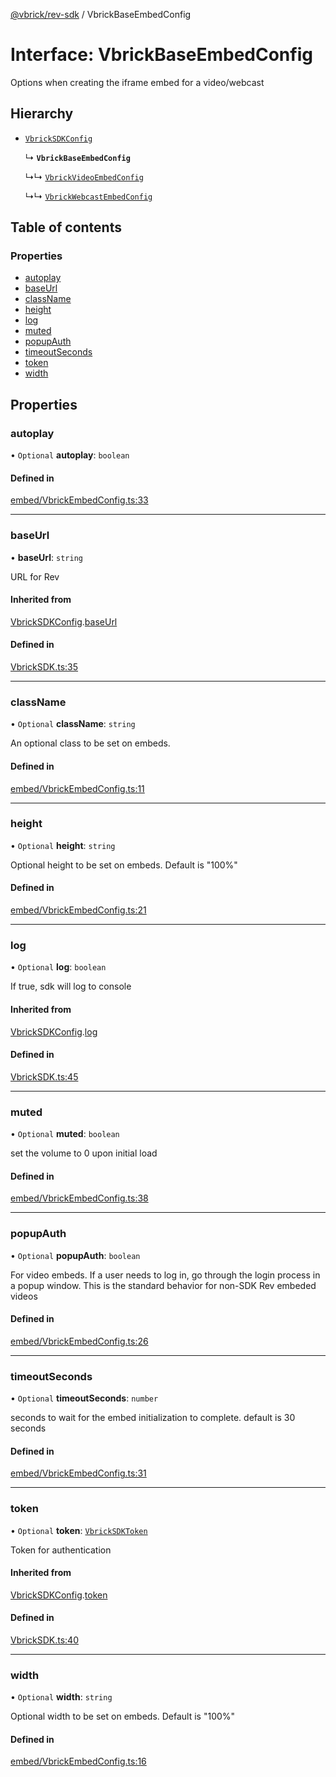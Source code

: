 [@vbrick/rev-sdk](../README.md) / VbrickBaseEmbedConfig

# Interface: VbrickBaseEmbedConfig

Options when creating the iframe embed for a video/webcast

## Hierarchy

- [`VbrickSDKConfig`](VbrickSDKConfig.md)

  ↳ **`VbrickBaseEmbedConfig`**

  ↳↳ [`VbrickVideoEmbedConfig`](VbrickVideoEmbedConfig.md)

  ↳↳ [`VbrickWebcastEmbedConfig`](VbrickWebcastEmbedConfig.md)

## Table of contents

### Properties

- [autoplay](VbrickBaseEmbedConfig.md#autoplay)
- [baseUrl](VbrickBaseEmbedConfig.md#baseurl)
- [className](VbrickBaseEmbedConfig.md#classname)
- [height](VbrickBaseEmbedConfig.md#height)
- [log](VbrickBaseEmbedConfig.md#log)
- [muted](VbrickBaseEmbedConfig.md#muted)
- [popupAuth](VbrickBaseEmbedConfig.md#popupauth)
- [timeoutSeconds](VbrickBaseEmbedConfig.md#timeoutseconds)
- [token](VbrickBaseEmbedConfig.md#token)
- [width](VbrickBaseEmbedConfig.md#width)

## Properties

### autoplay

• `Optional` **autoplay**: `boolean`

#### Defined in

[embed/VbrickEmbedConfig.ts:33](https://github.com/vbrick/rev-sdk-js/blob/main/src/embed/VbrickEmbedConfig.ts#L33)

___

### baseUrl

• **baseUrl**: `string`

URL for Rev

#### Inherited from

[VbrickSDKConfig](VbrickSDKConfig.md).[baseUrl](VbrickSDKConfig.md#baseurl)

#### Defined in

[VbrickSDK.ts:35](https://github.com/vbrick/rev-sdk-js/blob/main/src/VbrickSDK.ts#L35)

___

### className

• `Optional` **className**: `string`

An optional class to be set on embeds.

#### Defined in

[embed/VbrickEmbedConfig.ts:11](https://github.com/vbrick/rev-sdk-js/blob/main/src/embed/VbrickEmbedConfig.ts#L11)

___

### height

• `Optional` **height**: `string`

Optional height to be set on embeds. Default is "100%"

#### Defined in

[embed/VbrickEmbedConfig.ts:21](https://github.com/vbrick/rev-sdk-js/blob/main/src/embed/VbrickEmbedConfig.ts#L21)

___

### log

• `Optional` **log**: `boolean`

If true, sdk will log to console

#### Inherited from

[VbrickSDKConfig](VbrickSDKConfig.md).[log](VbrickSDKConfig.md#log)

#### Defined in

[VbrickSDK.ts:45](https://github.com/vbrick/rev-sdk-js/blob/main/src/VbrickSDK.ts#L45)

___

### muted

• `Optional` **muted**: `boolean`

set the volume to 0 upon initial load

#### Defined in

[embed/VbrickEmbedConfig.ts:38](https://github.com/vbrick/rev-sdk-js/blob/main/src/embed/VbrickEmbedConfig.ts#L38)

___

### popupAuth

• `Optional` **popupAuth**: `boolean`

For video embeds. If a user needs to log in, go through the login process in a popup window. This is the standard behavior for non-SDK Rev embeded videos

#### Defined in

[embed/VbrickEmbedConfig.ts:26](https://github.com/vbrick/rev-sdk-js/blob/main/src/embed/VbrickEmbedConfig.ts#L26)

___

### timeoutSeconds

• `Optional` **timeoutSeconds**: `number`

seconds to wait for the embed initialization to complete. default is 30 seconds

#### Defined in

[embed/VbrickEmbedConfig.ts:31](https://github.com/vbrick/rev-sdk-js/blob/main/src/embed/VbrickEmbedConfig.ts#L31)

___

### token

• `Optional` **token**: [`VbrickSDKToken`](VbrickSDKToken.md)

Token for authentication

#### Inherited from

[VbrickSDKConfig](VbrickSDKConfig.md).[token](VbrickSDKConfig.md#token)

#### Defined in

[VbrickSDK.ts:40](https://github.com/vbrick/rev-sdk-js/blob/main/src/VbrickSDK.ts#L40)

___

### width

• `Optional` **width**: `string`

Optional width to be set on embeds. Default is "100%"

#### Defined in

[embed/VbrickEmbedConfig.ts:16](https://github.com/vbrick/rev-sdk-js/blob/main/src/embed/VbrickEmbedConfig.ts#L16)
